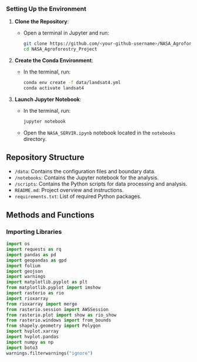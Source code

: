 
### Setting Up the Environment

1. **Clone the Repository**:
   - Open a terminal in Jupyter and run:
     ```bash
     git clone https://github.com/<your-github-username>/NASA_Agroforestry_Project.git
     cd NASA_Agroforestry_Project
     ```

2. **Create the Conda Environment**:
   - In the terminal, run:
     ```bash
     conda env create -f data/landsat4.yml
     conda activate landsat4
     ```

3. **Launch Jupyter Notebook**:
   - In the terminal, run:
     ```bash
     jupyter notebook
     ```
   - Open the `NASA_SERVIR.ipynb` notebook located in the `notebooks` directory.

## Repository Structure

- `/data`: Contains the configuration files and boundary data.
- `/notebooks`: Contains the Jupyter notebook for the analysis.
- `/scripts`: Contains the Python scripts for data processing and analysis.
- `README.md`: Project overview and instructions.
- `requirements.txt`: List of required Python packages.

## Methods and Functions

### Importing Libraries

```python
import os 
import requests as rq
import pandas as pd
import geopandas as gpd
import folium
import geojson
import warnings
import matplotlib.pyplot as plt
from matplotlib.pyplot import imshow
import rasterio as rio
import rioxarray
from rioxarray import merge
from rasterio.session import AWSSession
from rasterio.plot import show as rio_show
from rasterio.windows import from_bounds
from shapely.geometry import Polygon
import hvplot.xarray
import hvplot.pandas
import numpy as np
import boto3
warnings.filterwarnings("ignore")
